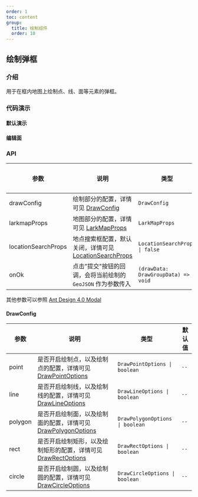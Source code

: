 ```yaml
---
order: 1
toc: content
group:
  title: 绘制组件
  order: 10
---
```


## 绘制弹框

### 介绍

用于在框内地图上绘制点、线、面等元素的弹框。

### 代码演示

#### 默认演示

<code src="./demos/default.tsx"></code>

#### 编辑面

<code src="./demos/edit.tsx"></code>

### API

| 参数 | 说明 | 类型 | 默认值 |
| --- | --- | --- | --- |
| drawConfig | 绘制部分的配置，详情可见 [DrawConfig](#drawconfig) | `DrawConfig` | `--` |
| larkmapProps | 地图部分的配置，详情可见 [LarkMapProps](/components/lark-map#api) | `LarkMapProps` | `--` |
| locationSearchProps | 地点搜索框配置，默认关闭，详情可见 [LocationSearchProps](/components/location-search#api) | `LocationSearchProps \| false` | `--` |
| onOk | 点击"提交"按钮的回调，会将当前绘制的 `GeoJSON` 作为参数传入 | `(drawData: DrawGroupData) => void` | `--` |

其他参数可以参照 [Ant Design 4.0 Modal](https://4x-ant-design.antgroup.com/components/modal-cn/#API)

#### DrawConfig

| 参数 | 说明 | 类型 | 默认值 |
| --- | --- | --- | --- |
| point | 是否开启绘制点，以及绘制点的配置，详情可见 [DrawPointOptions](https://l7draw.antv.vision/docs/draw/point#%E9%85%8D%E7%BD%AE) | `DrawPointOptions \| boolean` | `--` |
| line | 是否开启绘制线，以及绘制线的配置，详情可见 [DrawLineOptions](https://l7draw.antv.vision/docs/draw/line#%E9%85%8D%E7%BD%AE) | `DrawLineOptions \| boolean` | `--` |
| polygon | 是否开启绘制面，以及绘制面的配置，详情可见 [DrawPolygonOptions](https://l7draw.antv.vision/docs/draw/polygon#%E9%85%8D%E7%BD%AE) | `DrawPolygonOptions \| boolean` | `--` |
| rect | 是否开启绘制矩形，以及绘制矩形的配置，详情可见 [DrawRectOptions](https://l7draw.antv.vision/docs/draw/rect#%E9%85%8D%E7%BD%AE) | `DrawRectOptions \| boolean` | `--` |
| circle | 是否开启绘制圆，以及绘制圆的配置，详情可见 [DrawCircleOptions](https://l7draw.antv.vision/docs/draw/circle#%E9%85%8D%E7%BD%AE) | `DrawCircleOptions \| boolean` | `--` |
